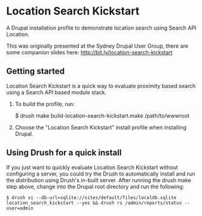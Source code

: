 Location Search Kickstart
=========================

A Drupal installation profile to demonstrate location search using Search API
Location.

This was originally presented at the Sydney Drupal User Group, there are some
companion slides here: http://bit.ly/location-search-kickstart

Getting started
---------------
Location Search Kickstart is a quick way to evaluate proximity based search
using a Search API based module stack.

1. To build the profile, run:

    $ drush make build-location-search-kickstart.make /path/to/wwwroot

2. Choose the "Location Search Kickstart" install profile when installing Drupal.


Using Drush for a quick install
-------------------------------
If you just want to quickly evaluate Location Search Kickstart without
configuring a server, you could try the Drush to automatically install and run
the distribution using Drush's in-built server. After running the drush make
step above, change into the Drupal root directory and run the following:

    $ drush si --db-url=sqlite://sites/default/files/localdb.sqlite location_search_kickstart --yes && drush rs /admin/reports/status --user=admin
